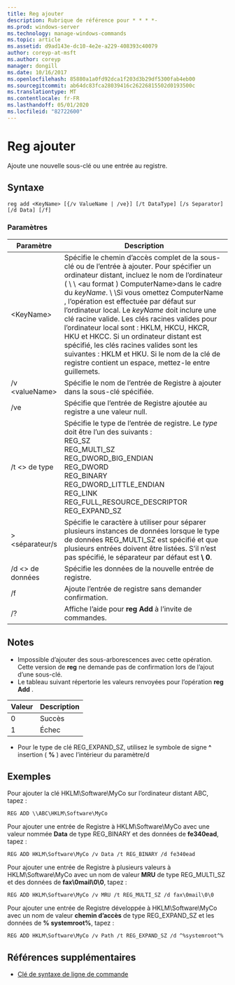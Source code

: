 ```yaml
---
title: Reg ajouter
description: Rubrique de référence pour * * * *-
ms.prod: windows-server
ms.technology: manage-windows-commands
ms.topic: article
ms.assetid: d9ad143e-dc10-4e2e-a229-408393c40079
author: coreyp-at-msft
ms.author: coreyp
manager: dongill
ms.date: 10/16/2017
ms.openlocfilehash: 85880a1a0fd92dca1f203d3b29df5300fab4eb00
ms.sourcegitcommit: ab64dc83fca28039416c26226815502d0193500c
ms.translationtype: MT
ms.contentlocale: fr-FR
ms.lasthandoff: 05/01/2020
ms.locfileid: "82722600"
---
```

# <a name="reg-add"></a>Reg ajouter


Ajoute une nouvelle sous-clé ou une entrée au registre.

## <a name="syntax"></a>Syntaxe

```
reg add <KeyName> [{/v ValueName | /ve}] [/t DataType] [/s Separator] [/d Data] [/f]
```

### <a name="parameters"></a>Paramètres

|      Paramètre      |                                                                                                                                                                                                                                                                   Description                                                                                                                                                                                                                                                                   |
|---------------------|-------------------------------------------------------------------------------------------------------------------------------------------------------------------------------------------------------------------------------------------------------------------------------------------------------------------------------------------------------------------------------------------------------------------------------------------------------------------------------------------------------------------------------------------------|
| \<KeyName<em>></em> | Spécifie le chemin d’accès complet de la sous-clé ou de l’entrée à ajouter. Pour spécifier un ordinateur distant, incluez le nom de l’ordinateur ( \\ \\ \<au format \) ComputerName>dans le cadre du *keyName*. \\ \\Si vous omettez ComputerName \, l’opération est effectuée par défaut sur l’ordinateur local. Le *keyName* doit inclure une clé racine valide. Les clés racines valides pour l’ordinateur local sont : HKLM, HKCU, HKCR, HKU et HKCC. Si un ordinateur distant est spécifié, les clés racines valides sont les suivantes : HKLM et HKU. Si le nom de la clé de registre contient un espace, mettez-le entre guillemets. |
|   /v \<valueName>   |                                                                                                                                                                                                                                Spécifie le nom de l’entrée de Registre à ajouter dans la sous-clé spécifiée.                                                                                                                                                                                                                                 |
|         /ve         |                                                                                                                                                                                                                                Spécifie que l’entrée de Registre ajoutée au registre a une valeur null.                                                                                                                                                                                                                                |
|     /t \<> de type      |                                                                                                                                          Spécifie le type de l’entrée de registre. Le *type* doit être l’un des suivants :</br>REG_SZ</br>REG_MULTI_SZ</br>REG_DWORD_BIG_ENDIAN</br>REG_DWORD</br>REG_BINARY</br>REG_DWORD_LITTLE_ENDIAN</br>REG_LINK</br>REG_FULL_RESOURCE_DESCRIPTOR</br>REG_EXPAND_SZ                                                                                                                                          |
|   > \<séparateur/s   |                                                                                                                                                              Spécifie le caractère à utiliser pour séparer plusieurs instances de données lorsque le type de données REG_MULTI_SZ est spécifié et que plusieurs entrées doivent être listées. S’il n’est pas spécifié, le séparateur par défaut est **\ 0**.                                                                                                                                                              |
|     /d \<> de données      |                                                                                                                                                                                                                                                 Spécifie les données de la nouvelle entrée de registre.                                                                                                                                                                                                                                                  |
|         /f          |                                                                                                                                                                                                                                           Ajoute l’entrée de registre sans demander confirmation.                                                                                                                                                                                                                                           |
|         /?          |                                                                                                                                                                                                                                              Affiche l’aide pour **reg Add** à l’invite de commandes.                                                                                                                                                                                                                                               |

## <a name="remarks"></a>Notes 

-   Impossible d’ajouter des sous-arborescences avec cette opération. Cette version de **reg** ne demande pas de confirmation lors de l’ajout d’une sous-clé.
-   Le tableau suivant répertorie les valeurs renvoyées pour l’opération **reg Add** .

| Valeur | Description |
|-------|-------------|
|   0   |   Succès   |
|   1   |   Échec   |

-   Pour le type de clé REG_EXPAND_SZ, utilisez le symbole de signe **^** insertion ( **%** ) avec l’intérieur du paramètre/d

## <a name="examples"></a>Exemples

Pour ajouter la clé HKLM\Software\MyCo sur l’ordinateur distant ABC, tapez :
```
REG ADD \\ABC\HKLM\Software\MyCo
```
Pour ajouter une entrée de Registre à HKLM\Software\MyCo avec une valeur nommée **Data** de type REG_BINARY et des données de **fe340ead**, tapez :
```
REG ADD HKLM\Software\MyCo /v Data /t REG_BINARY /d fe340ead
```
Pour ajouter une entrée de Registre à plusieurs valeurs à HKLM\Software\MyCo avec un nom de valeur **MRU** de type REG_MULTI_SZ et des données de **fax\0mail\0\0**, tapez :
```
REG ADD HKLM\Software\MyCo /v MRU /t REG_MULTI_SZ /d fax\0mail\0\0
```
Pour ajouter une entrée de Registre développée à HKLM\Software\MyCo avec un nom de valeur **chemin d’accès** de type REG_EXPAND_SZ et les données de **% systemroot%**, tapez :
```
REG ADD HKLM\Software\MyCo /v Path /t REG_EXPAND_SZ /d ^%systemroot^%
```

## <a name="additional-references"></a>Références supplémentaires

- [Clé de syntaxe de ligne de commande](command-line-syntax-key.md)
